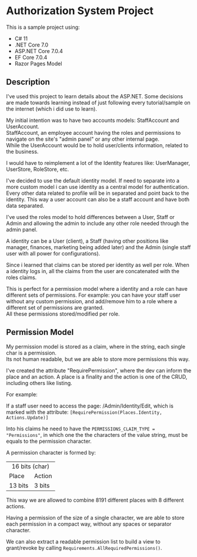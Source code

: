 # Authorization System Project

This is a sample project using:
 - C# 11 	
 - .NET Core 7.0 	
 - ASP.NET Core 7.0.4
 - EF Core 7.0.4
 - Razor Pages Model

## Description
I've used this project to learn details about the ASP.NET.
Some decisions are made towards learning instead of just following 
every tutorial/sample on the internet (which i did use to learn).

My initial intention was to have two accounts models: StaffAccount and UserAccount.
</br>
StaffAccount, an employee account having the roles and permissions to navigate on the site's "admin panel" or any other internal page.
</br>
While the UserAccount would be to hold user/clients information, related to the business.

I would have to reimplement a lot of the Identity features like: UserManager, UserStore, RoleStore, etc.

I've decided to use the default identity model. If need to separate into a more custom model i can use identity as a central model for authentication.
Every other data related to profile will be in separated and point back to the identity.
This way a user account can also be a staff account and have both data separated.

I've used the roles model to hold differences between a User, Staff or Admin and allowing the admin to include
any other role needed through the admin panel.

A identity can be a User (client), a Staff (having other positions like manager, finances, marketing being added later)
and the Admin (single staff user with all power for configurations).

Since i learned that claims can be stored per identity as well per role. 
When a identity logs in, all the claims from the user are concatenated with the roles claims.

This is perfect for a permission model where a identity and a role can have different sets of permissions.
For example: you can have your staff user without any custom permission, and add/remove him to a role where
a different set of permissions are granted.
</br> 
All these permissions stored/modified per role.

## Permission Model

My permission model is stored as a claim, where in the string, each single char is a permission.
</br>
Its not human readable, but we are able to store more permissions this way.

I've created the attribute "RequirePermission", where the dev can inform the place and an action.
A place is a finality and the action is one of the CRUD, including others like listing.

For example: 

If a staff user need to access the page: /Admin/Identity/Edit, 
which is marked with the attribute: 
`[RequirePermission(Places.Identity, Actions.Update)]`

Into his claims he need to have the `PERMISSIONS_CLAIM_TYPE = "Permissions"`, in which one the the characters
of the value string, must be equals to the permission character.

A permission character is formed by:
<table>
    <tbody>
        <tr>
            <td colspan=2 style="text-align: center">
                16 bits (char)
            </td>
        </tr>
        <tr>
            <td>Place</td>
            <td>Action</td>
        </tr>
        <tr>
            <td>13 bits</td>
            <td>3 bits</td>
        </tr>
    </tbody>
</table>



This way we are allowed to combine 8191 different places with 8 different actions.

Having a permission of the size of a single character, we are able to store each permission in a compact way, 
without any spaces or separator character.

We can also extract a readable permission list to build a view to grant/revoke by calling `Requirements.AllRequiredPermissions()`.
